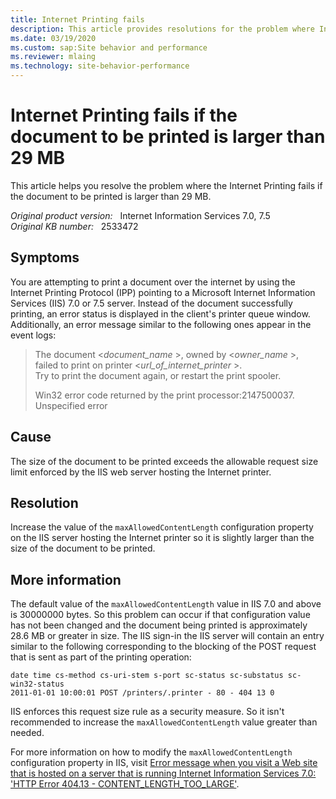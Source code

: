 ```yaml
---
title: Internet Printing fails
description: This article provides resolutions for the problem where Internet Printing fails if the document to be printed is larger than 29 MB.
ms.date: 03/19/2020
ms.custom: sap:Site behavior and performance
ms.reviewer: mlaing
ms.technology: site-behavior-performance
---
```

# Internet Printing fails if the document to be printed is larger than 29 MB

This article helps you resolve the problem where the Internet Printing fails if the document to be printed is larger than 29 MB.

_Original product version:_ &nbsp; Internet Information Services 7.0, 7.5  
_Original KB number:_ &nbsp; 2533472

## Symptoms

You are attempting to print a document over the internet by using the Internet Printing Protocol (IPP) pointing to a Microsoft Internet Information Services (IIS) 7.0 or 7.5 server. Instead of the document successfully printing, an error status is displayed in the client's printer queue window. Additionally, an error message similar to the following ones appear in the event logs:

> The document <*document_name* >, owned by <*owner_name* >,  
> failed to print on printer <*url_of_internet_printer* >.  
> Try to print the document again, or restart the print spooler.  
>
> Win32 error code returned by the print processor:2147500037.  
> Unspecified error

## Cause

The size of the document to be printed exceeds the allowable request size limit enforced by the IIS web server hosting the Internet printer.

## Resolution

Increase the value of the `maxAllowedContentLength` configuration property on the IIS server hosting the Internet printer so it is slightly larger than the size of the document to be printed.

## More information

The default value of the `maxAllowedContentLength` value in IIS 7.0 and above is 30000000 bytes. So this problem can occur if that configuration value has not been changed and the document being printed is approximately 28.6 MB or greater in size. The IIS sign-in the IIS server will contain an entry similar to the following corresponding to the blocking of the POST request that is sent as part of the printing operation:

```console
date time cs-method cs-uri-stem s-port sc-status sc-substatus sc-win32-status
2011-01-01 10:00:01 POST /printers/.printer - 80 - 404 13 0
```

IIS enforces this request size rule as a security measure. So it isn't recommended to increase the `maxAllowedContentLength` value greater than needed.

For more information on how to modify the `maxAllowedContentLength` configuration property in IIS, visit [Error message when you visit a Web site that is hosted on a server that is running Internet Information Services 7.0: 'HTTP Error 404.13 - CONTENT_LENGTH_TOO_LARGE'](https://support.microsoft.com/help/942074).
